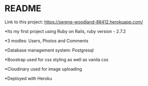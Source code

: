 # README
Link to this project: https://serene-woodland-88412.herokuapp.com/

*Its my first project using Ruby on Rails, ruby version - 2.7.2

*3 modles: Users, Photos and Comments

*Database management system: Postgresql

*Boostrap used for css styling as well as vanila css

*Cloudinary used for image uploading

*Deployed with Heroku
